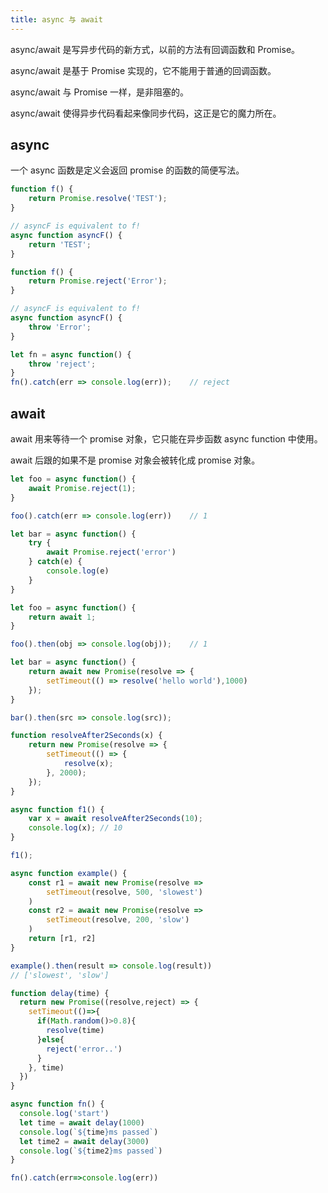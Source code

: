 ```yaml
---
title: async 与 await
---
```


async/await 是写异步代码的新方式，以前的方法有回调函数和 Promise。

async/await 是基于 Promise 实现的，它不能用于普通的回调函数。

async/await 与 Promise 一样，是非阻塞的。

async/await 使得异步代码看起来像同步代码，这正是它的魔力所在。

## async

一个 async 函数是定义会返回 promise 的函数的简便写法。

```javascript
function f() {
    return Promise.resolve('TEST');
}

// asyncF is equivalent to f!
async function asyncF() {
    return 'TEST';
}
```

```javascript
function f() {
    return Promise.reject('Error');
}

// asyncF is equivalent to f!
async function asyncF() {
    throw 'Error';
}
```

```javascript
let fn = async function() {
    throw 'reject';
}
fn().catch(err => console.log(err));    // reject
```

## await

await 用来等待一个 promise 对象，它只能在异步函数 async function 中使用。

await 后跟的如果不是 promise 对象会被转化成 promise 对象。

```javascript
let foo = async function() {
    await Promise.reject(1);
}

foo().catch(err => console.log(err))    // 1
```

```javascript
let bar = async function() {
    try {
        await Promise.reject('error')
    } catch(e) {
        console.log(e)
    }
}
```

```javascript
let foo = async function() {
    return await 1;
}

foo().then(obj => console.log(obj));    // 1
```

```javascript
let bar = async function() {
    return await new Promise(resolve => {
        setTimeout(() => resolve('hello world'),1000)
    });
}

bar().then(src => console.log(src));
```

```javascript
function resolveAfter2Seconds(x) { 
    return new Promise(resolve => {
        setTimeout(() => {
            resolve(x);
        }, 2000);
    });
}

async function f1() {
    var x = await resolveAfter2Seconds(10);
    console.log(x); // 10
}

f1();
```

```javascript
async function example() {
    const r1 = await new Promise(resolve =>
        setTimeout(resolve, 500, 'slowest')
    )
    const r2 = await new Promise(resolve =>
        setTimeout(resolve, 200, 'slow')
    )
    return [r1, r2]
}

example().then(result => console.log(result))
// ['slowest', 'slow']
```

```javascript
function delay(time) {
  return new Promise((resolve,reject) => {
    setTimeout(()=>{
      if(Math.random()>0.8){
        resolve(time)
      }else{
        reject('error..')
      }
    }, time)
  })
}

async function fn() {
  console.log('start')
  let time = await delay(1000)
  console.log(`${time}ms passed`)
  let time2 = await delay(3000)
  console.log(`${time2}ms passed`)
}

fn().catch(err=>console.log(err))
````